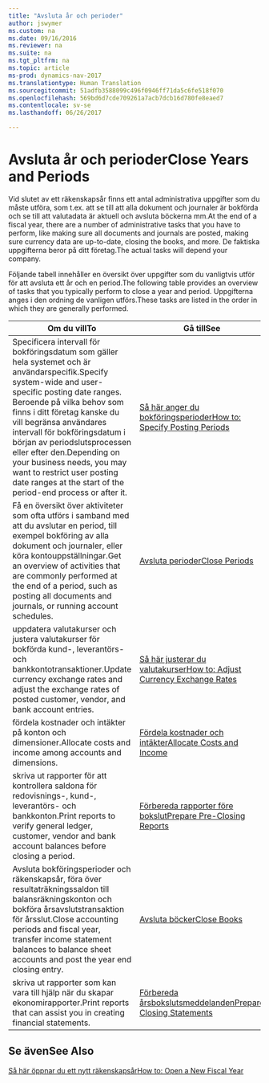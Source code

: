 ```yaml
---
title: "Avsluta år och perioder"
author: jswymer
ms.custom: na
ms.date: 09/16/2016
ms.reviewer: na
ms.suite: na
ms.tgt_pltfrm: na
ms.topic: article
ms-prod: dynamics-nav-2017
ms.translationtype: Human Translation
ms.sourcegitcommit: 51adfb3588099c496f0946ff71da5c6fe518f070
ms.openlocfilehash: 569bd6d7cde709261a7acb7dcb16d780fe8eaed7
ms.contentlocale: sv-se
ms.lasthandoff: 06/26/2017

---
```

# <a name="close-years-and-periods"></a><span data-ttu-id="b57a8-102">Avsluta år och perioder</span><span class="sxs-lookup"><span data-stu-id="b57a8-102">Close Years and Periods</span></span>
<span data-ttu-id="b57a8-103">Vid slutet av ett räkenskapsår finns ett antal administrativa uppgifter som du måste utföra, som t.ex. att se till att alla dokument och journaler är bokförda och se till att valutadata är aktuell och avsluta böckerna mm.</span><span class="sxs-lookup"><span data-stu-id="b57a8-103">At the end of a fiscal year, there are a number of administrative tasks that you have to perform, like making sure all documents and journals are posted, making sure currency data are up-to-date, closing the books, and more.</span></span> <span data-ttu-id="b57a8-104">De faktiska uppgifterna beror på ditt företag.</span><span class="sxs-lookup"><span data-stu-id="b57a8-104">The actual tasks will depend your company.</span></span>

<span data-ttu-id="b57a8-105">Följande tabell innehåller en översikt över uppgifter som du vanligtvis utför för att avsluta ett år och en period.</span><span class="sxs-lookup"><span data-stu-id="b57a8-105">The following table provides an overview of tasks that you typically perform to close a year and period.</span></span> <span data-ttu-id="b57a8-106">Uppgifterna anges i den ordning de vanligen utförs.</span><span class="sxs-lookup"><span data-stu-id="b57a8-106">These tasks are listed in the order in which they are generally performed.</span></span>

|<span data-ttu-id="b57a8-107">Om du vill</span><span class="sxs-lookup"><span data-stu-id="b57a8-107">To</span></span>     |<span data-ttu-id="b57a8-108">Gå till</span><span class="sxs-lookup"><span data-stu-id="b57a8-108">See</span></span>                   |
|-------|----------------------|
|<span data-ttu-id="b57a8-109">Specificera intervall för bokföringsdatum som gäller hela systemet och är användarspecifik.</span><span class="sxs-lookup"><span data-stu-id="b57a8-109">Specify system-wide and user-specific posting date ranges.</span></span> <span data-ttu-id="b57a8-110">Beroende på vilka behov som finns i ditt företag kanske du vill begränsa användares intervall för bokföringsdatum i början av periodslutsprocessen eller efter den.</span><span class="sxs-lookup"><span data-stu-id="b57a8-110">Depending on your business needs, you may want to restrict user posting date ranges at the start of the period-end process or after it.</span></span>|[<span data-ttu-id="b57a8-111">Så här anger du bokföringsperioder</span><span class="sxs-lookup"><span data-stu-id="b57a8-111">How to: Specify Posting Periods</span></span>](finance-setup-how-specify-posting-periods.md)|
|<span data-ttu-id="b57a8-112">Få en översikt över aktiviteter som ofta utförs i samband med att du avslutar en period, till exempel bokföring av alla dokument och journaler, eller köra kontouppställningar.</span><span class="sxs-lookup"><span data-stu-id="b57a8-112">Get an overview of activities that are commonly performed at the end of a period, such as posting all documents and journals, or running account schedules.</span></span>|[<span data-ttu-id="b57a8-113">Avsluta perioder</span><span class="sxs-lookup"><span data-stu-id="b57a8-113">Close Periods</span></span>](year-how-complete-period-end-processes.md)|
|<span data-ttu-id="b57a8-114">uppdatera valutakurser och justera valutakurser för bokförda kund-, leverantörs- och bankkontotransaktioner.</span><span class="sxs-lookup"><span data-stu-id="b57a8-114">Update currency exchange rates and adjust the exchange rates of posted customer, vendor, and bank account entries.</span></span>|[<span data-ttu-id="b57a8-115">Så här justerar du valutakurser</span><span class="sxs-lookup"><span data-stu-id="b57a8-115">How to: Adjust Currency Exchange Rates</span></span>](finance-setup-setup-currencies.md)|
|<span data-ttu-id="b57a8-116">fördela kostnader och intäkter på konton och dimensioner.</span><span class="sxs-lookup"><span data-stu-id="b57a8-116">Allocate costs and income among accounts and dimensions.</span></span>|[<span data-ttu-id="b57a8-117">Fördela kostnader och intäkter</span><span class="sxs-lookup"><span data-stu-id="b57a8-117">Allocate Costs and Income</span></span>](year-allocate-costs-income.md)|
|<span data-ttu-id="b57a8-118">skriva ut rapporter för att kontrollera saldona för redovisnings-, kund-, leverantörs- och bankkonton.</span><span class="sxs-lookup"><span data-stu-id="b57a8-118">Print reports to verify general ledger, customer, vendor and bank account balances before closing a period.</span></span>|[<span data-ttu-id="b57a8-119">Förbereda rapporter före bokslut</span><span class="sxs-lookup"><span data-stu-id="b57a8-119">Prepare Pre-Closing Reports</span></span>](year-prepare-preclose-reports.md)|
|<span data-ttu-id="b57a8-120">Avsluta bokföringsperioder och räkenskapsår, föra över resultaträkningssaldon till balansräkningskonton och bokföra årsavslutstransaktion för årsslut.</span><span class="sxs-lookup"><span data-stu-id="b57a8-120">Close accounting periods and fiscal year, transfer income statement balances to balance sheet accounts and post the year end closing entry.</span></span>|[<span data-ttu-id="b57a8-121">Avsluta böcker</span><span class="sxs-lookup"><span data-stu-id="b57a8-121">Close Books</span></span>](year-close-books.md)|
|<span data-ttu-id="b57a8-122">skriva ut rapporter som kan vara till hjälp när du skapar ekonomirapporter.</span><span class="sxs-lookup"><span data-stu-id="b57a8-122">Print reports that can assist you in creating financial statements.</span></span>|[<span data-ttu-id="b57a8-123">Förbereda årsbokslutsmeddelanden</span><span class="sxs-lookup"><span data-stu-id="b57a8-123">Prepare Closing Statements</span></span>](year-prepare-close-statements.md)|

## <a name="see-also"></a><span data-ttu-id="b57a8-124">Se även</span><span class="sxs-lookup"><span data-stu-id="b57a8-124">See Also</span></span>
[<span data-ttu-id="b57a8-125">Så här öppnar du ett nytt räkenskapsår</span><span class="sxs-lookup"><span data-stu-id="b57a8-125">How to: Open a New Fiscal Year</span></span>](finance-setup-how-open-new-fiscal-year.md)

